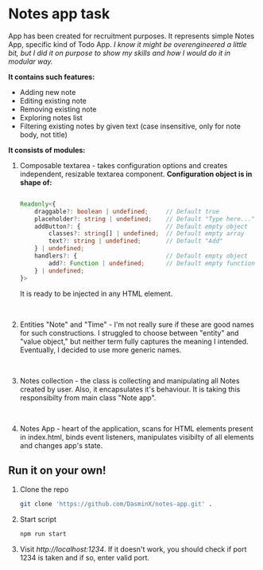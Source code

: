 # Notes app task

App has been created for recruitment purposes. It represents simple Notes App, specific kind of Todo App.
*I know it might be overengineered a little bit, but I did it on purpose to show my skills and how I would do it in modular way.*

**It contains such features:**

- Adding new note
- Editing existing note
- Removing existing note
- Exploring notes list
- Filtering existing notes by given text (case insensitive, only for note body, not title)

**It consists of modules:**

1. Composable textarea - takes configuration options and creates independent, resizable textarea component. **Configuration object is in shape of:**

    ```typescript

    Readonly<{
        draggable?: boolean | undefined;     // Default true
        placeholder?: string | undefined;    // Default "Type here..."
        addButton?: {                        // Default empty object
            classes?: string[] | undefined;  // Default empty array
            text?: string | undefined;       // Default "Add"
        } | undefined;
        handlers?: {                         // Default empty object
            add?: Function | undefined;      // Default empty function
        } | undefined;
    }>

    ```

    It is ready to be injected in any HTML element.

    <br>

2. Entities "Note" and "Time" - I'm not really sure if these are good names for such constructions. I struggled to choose between "entity" and "value object," but neither term fully captures the meaning I intended. Eventually, I decided to use more generic names.

    <br>

3. Notes collection - the class is collecting and manipulating all Notes created by user. Also, it encapsulates it's behaviour. It is taking this responsibilty from main class "Note app".

    <br>

4. Notes App - heart of the application, scans for HTML elements present in index.html, binds event listeners, manipulates visibilty of all elements and changes app's state.


## Run it on your own!

1. Clone the repo

    ```bash
    git clone 'https://github.com/DasminX/notes-app.git' .
    ```

2. Start script

    ```bash
    npm run start
    ```

3. Visit *http://localhost:1234*. If it doesn't work, you should check if port 1234 is taken and if so, enter valid port.